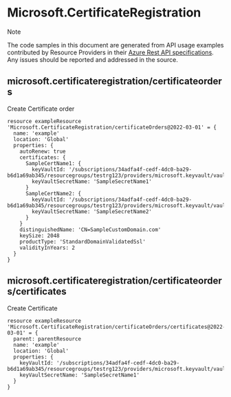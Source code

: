 # Microsoft.CertificateRegistration
  
> [!NOTE]
> The code samples in this document are generated from API usage examples contributed by Resource Providers in their [Azure Rest API specifications](https://github.com/Azure/azure-rest-api-specs). Any issues should be reported and addressed in the source.


## microsoft.certificateregistration/certificateorders

Create Certificate order
```bicep
resource exampleResource 'Microsoft.CertificateRegistration/certificateOrders@2022-03-01' = {
  name: 'example'
  location: 'Global'
  properties: {
    autoRenew: true
    certificates: {
      SampleCertName1: {
        keyVaultId: '/subscriptions/34adfa4f-cedf-4dc0-ba29-b6d1a69ab345/resourcegroups/testrg123/providers/microsoft.keyvault/vaults/SamplevaultName'
        keyVaultSecretName: 'SampleSecretName1'
      }
      SampleCertName2: {
        keyVaultId: '/subscriptions/34adfa4f-cedf-4dc0-ba29-b6d1a69ab345/resourcegroups/testrg123/providers/microsoft.keyvault/vaults/SamplevaultName'
        keyVaultSecretName: 'SampleSecretName2'
      }
    }
    distinguishedName: 'CN=SampleCustomDomain.com'
    keySize: 2048
    productType: 'StandardDomainValidatedSsl'
    validityInYears: 2
  }
}
```

## microsoft.certificateregistration/certificateorders/certificates

Create Certificate
```bicep
resource exampleResource 'Microsoft.CertificateRegistration/certificateOrders/certificates@2022-03-01' = {
  parent: parentResource 
  name: 'example'
  location: 'Global'
  properties: {
    keyVaultId: '/subscriptions/34adfa4f-cedf-4dc0-ba29-b6d1a69ab345/resourcegroups/testrg123/providers/microsoft.keyvault/vaults/SamplevaultName'
    keyVaultSecretName: 'SampleSecretName1'
  }
}
```

